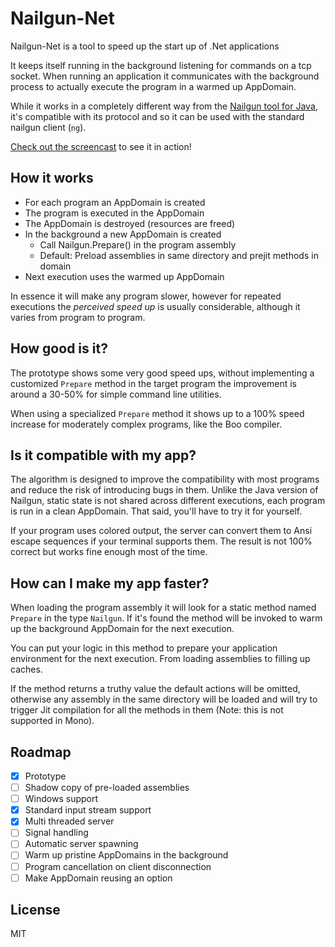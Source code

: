 # Nailgun-Net

Nailgun-Net is a tool to speed up the start up of .Net applications

It keeps itself running in the background listening for commands
on a tcp socket. When running an application it communicates with
the background process to actually execute the program in a warmed
up AppDomain.

While it works in a completely different way from the [Nailgun tool
for Java](http://www.martiansoftware.com/nailgun/), it's compatible
with its protocol and so it can be used with the standard nailgun
client (`ng`).

[Check out the screencast](http://asciinema.org/a/6507) to see it in action! 

## How it works

- For each program an AppDomain is created
- The program is executed in the AppDomain
- The AppDomain is destroyed (resources are freed)
- In the background a new AppDomain is created
  - Call Nailgun.Prepare() in the program assembly
  - Default: Preload assemblies in same directory and prejit methods in domain
- Next execution uses the warmed up AppDomain

In essence it will make any program slower, however for repeated executions
the *perceived speed up* is usually considerable, although it varies from
program to program.


## How good is it?

The prototype shows some very good speed ups, without implementing a
customized `Prepare` method in the target program the improvement is
around a 30-50% for simple command line utilities.

When using a specialized `Prepare` method it shows up to a 100% speed
increase for moderately complex programs, like the Boo compiler.


## Is it compatible with my app?

The algorithm is designed to improve the compatibility with most
programs and reduce the risk of introducing bugs in them. Unlike
the Java version of Nailgun, static state is not shared across
different executions, each program is run in a clean AppDomain.
That said, you'll have to try it for yourself.

If your program uses colored output, the server can convert them
to Ansi escape sequences if your terminal supports them. The result
is not 100% correct but works fine enough most of the time.


## How can I make my app faster?

When loading the program assembly it will look for a static method
named `Prepare` in the type `Nailgun`. If it's found the method
will be invoked to warm up the background AppDomain for the next
execution.

You can put your logic in this method to prepare your application
environment for the next execution. From loading assemblies to
filling up caches.

If the method returns a truthy value the default actions will be
omitted, otherwise any assembly in the same directory will be
loaded and will try to trigger Jit compilation for all the methods
in them (Note: this is not supported in Mono).


## Roadmap

- [x] Prototype
- [ ] Shadow copy of pre-loaded assemblies
- [ ] Windows support
- [x] Standard input stream support
- [x] Multi threaded server
- [ ] Signal handling
- [ ] Automatic server spawning
- [ ] Warm up pristine AppDomains in the background
- [ ] Program cancellation on client disconnection
- [ ] Make AppDomain reusing an option 

## License

MIT
